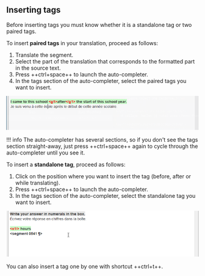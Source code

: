 ## Inserting tags

Before inserting tags you must know whether it is a standalone tag or two paired tags.

<!-- ### Paired tags -->

To insert **paired tags** in your translation, proceed as follows:

1. Translate the segment.
2. Select the part of the translation that corresponds to the formatted part in the source text.
3. Press ++ctrl+space++ to launch the auto-completer.
4. In the tags section of the auto-completer, select the paired tags you want to insert.

![](../_assets/img/omt-tags-autocomplete-paired.gif)

!!! info
    The auto-completer has several sections, so if you don't see the tags section straight-away, just press ++ctrl+space++ again to cycle through the auto-completer until you see it.

<!-- ### Standalone tags -->

To insert a **standalone tag**, proceed as follows:

1. Click on the position where you want to insert the tag (before, after or while translating).
2. Press ++ctrl+space++ to launch the auto-completer.
4. In the tags section of the auto-completer, select the standalone tag you want to insert.

![](../_assets/img/omt-tags-autocomplete-standalone.gif)

You can also insert a tag one by one with shortcut ++ctrl+t++.

